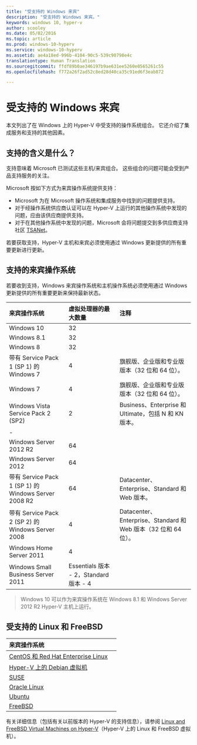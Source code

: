 ```yaml
---
title: "受支持的 Windows 来宾"
description: "受支持的 Windows 来宾。"
keywords: windows 10, hyper-v
author: scooley
ms.date: 05/02/2016
ms.topic: article
ms.prod: windows-10-hyperv
ms.service: windows-10-hyperv
ms.assetid: ae4a18ed-996b-4104-90c5-539c90798e4c
translationtype: Human Translation
ms.sourcegitcommit: ffdf89b0ae346197b9ae631ee5260e0565261c55
ms.openlocfilehash: f772a26f2ad52c8ed28d40ca35c91ed6f3eab872

---
```


# 受支持的 Windows 来宾 

本文列出了在 Windows 上的 Hyper-V 中受支持的操作系统组合。  它还介绍了集成服务和支持的其他因素。

## 支持的含义是什么？ 
支持意味着 Microsoft 已测试这些主机/来宾组合。  这些组合的问题可能会受到产品支持服务的关注。
 
Microsoft 按如下方式为来宾操作系统提供支持：
* Microsoft 为在 Microsoft 操作系统和集成服务中找到的问题提供支持。
* 对于经操作系统供应商认证可以在 Hyper-V 上运行的其他操作系统中发现的问题，应由该供应商提供支持。
* 对于在其他操作系统中发现的问题，Microsoft 会将问题提交到多供应商支持社区 [TSANet](http://www.tsanet.org/)。

若要获取支持，Hyper-V 主机和来宾必须使用通过 Windows 更新提供的所有重要更新进行更新。

## 支持的来宾操作系统

若要收到支持，Windows 来宾操作系统和主机操作系统必须使用通过 Windows 更新提供的所有重要更新来保持最新状态。

| 来宾操作系统 |  虚拟处理器的最大数量 | 注释 | 
|:-----|:-----|:-----|
| Windows 10 | 32 | |
| Windows 8.1 | 32 | |
| Windows 8 | 32 |  |
| 带有 Service Pack 1 (SP 1) 的 Windows 7 | 4 | 旗舰版、企业版和专业版版本（32 位和 64 位）。 |
| Windows 7 | 4 | 旗舰版、企业版和专业版版本（32 位和 64 位）。 |
| Windows Vista Service Pack 2 (SP2) | 2 | Business、Enterprise 和 Ultimate，包括 N 和 KN 版本。 | 
| - | | |
| Windows Server 2012 R2 | 64 | |
| Windows Server 2012 | 64 | |
| 带有 Service Pack 1 (SP 1) 的 Windows Server 2008 R2 | 64 | Datacenter、Enterprise、Standard 和 Web 版本。 |
| 带有 Service Pack 2 (SP 2) 的 Windows Server 2008 | 4 | Datacenter、Enterprise、Standard 和 Web 版本（32 位和 64 位）。 |
| Windows Home Server 2011 | 4 | |
| Windows Small Business Server 2011 | Essentials 版本 - 2，Standard 版本 - 4 | |
  
 > Windows 10 可以作为来宾操作系统在 Windows 8.1 和 Windows Server 2012 R2 Hyper-V 主机上运行。

## 受支持的 Linux 和 FreeBSD

| 来宾操作系统 |  |
|:-----|:------|
| [CentOS 和 Red Hat Enterprise Linux ](https://technet.microsoft.com/library/dn531026.aspx) | |
| [Hyper-V 上的 Debian 虚拟机](https://technet.microsoft.com/library/dn614985.aspx) | |
| [SUSE](https://technet.microsoft.com/en-us/library/dn531027.aspx) | |
| [Oracle Linux](https://technet.microsoft.com/en-us/library/dn609828.aspx)  | |
| [Ubuntu](https://technet.microsoft.com/en-us/library/dn531029.aspx) | |
| [FreeBSD](https://technet.microsoft.com/library/dn848318.aspx) | |

有关详细信息（包括有关以前版本的 Hyper-V 的支持信息），请参阅 [Linux and FreeBSD Virtual Machines on Hyper-V](https://technet.microsoft.com/library/dn531030.aspx)（Hyper-V 上的 Linux 和 FreeBSD 虚拟机）。



<!--HONumber=Oct16_HO4-->


